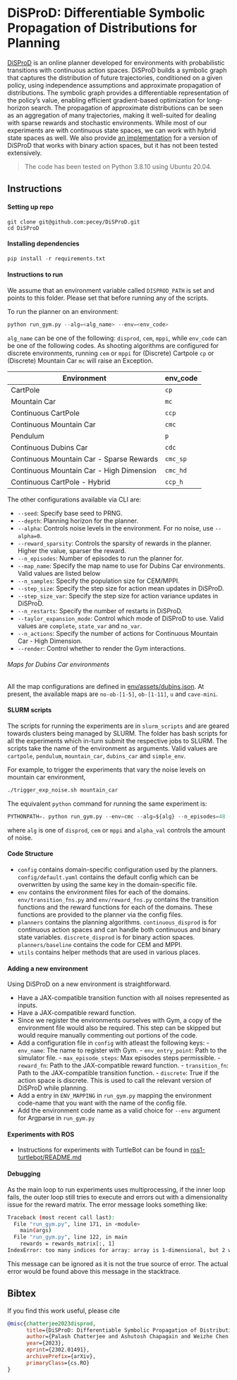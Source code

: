 # DiSProD: Differentiable Symbolic Propagation of Distributions for Planning 

[DiSProD](planners/continuous_disprod.py) is an online planner developed for environments with probabilistic transitions with continuous action spaces. DiSProD builds a symbolic graph that captures the distribution of future trajectories, conditioned on a given policy, using independence assumptions and approximate propagation of distributions. The symbolic graph provides a differentiable representation of the policy’s value, enabling efficient gradient-based optimization for long-horizon search. The propagation of approximate distributions can be seen as an aggregation of many trajectories, making it well-suited for dealing with sparse rewards and stochastic environments. While most of our experiments are with continuous state spaces, we can work with hybrid state spaces as well. We also provide [an implementation](planners/discrete_disprod.py) for a version of DiSProD that works with binary action spaces, but it has not been tested extensively.

> The code has been tested on Python 3.8.10 using Ubuntu 20.04.

## Instructions

#### Setting up repo
```
git clone git@github.com:pecey/DiSProD.git
cd DiSProD
```
#### Installing dependencies

```py
pip install -r requirements.txt
```

#### Instructions to run

We assume that an environment variable called `DISPROD_PATH` is set and points to this folder. Please set that before running any of the scripts.

To run the planner on an environment:
```py
python run_gym.py --alg=<alg_name> --env=<env_code>
```
`alg_name` can be one of the following: `disprod`, `cem`, `mppi`, while `env_code` can be one of the following codes. As shooting algorithms are configured for discrete environments, running `cem` or `mppi` for (Discrete) Cartpole `cp` or (Discrete) Mountain Car `mc` will raise an Exception.

| Environment                               | env_code        |
| -----------                               | -----------     |
| CartPole                                  | `cp`            |
| Mountain Car                              | `mc`            |
| Continuous CartPole                       | `ccp`           |
| Continuous Mountain Car                   | `cmc`           |
| Pendulum                                  | `p`             |
| Continuous Dubins Car                     | `cdc`           |
| Continuous Mountain Car - Sparse Rewards  | `cmc_sp`        |
| Continuous Mountain Car - High Dimension  | `cmc_hd`        |
| Continuous CartPole - Hybrid              | `ccp_h`         |

The other configurations available via CLI are:
- `--seed`: Specify base seed to PRNG.
- `--depth`: Planning horizon for the planner.
- `--alpha`: Controls noise levels in the environment. For no noise, use `--alpha=0`.
- `--reward_sparsity`: Controls the sparsity of rewards in the planner. Higher the value, sparser the reward.
- `--n_episodes`: Number of episodes to run the planner for.
- `--map_name`: Specify the map name to use for Dubins Car environments. Valid values are listed below
- `--n_samples`: Specify the population size for CEM/MPPI.
- `--step_size`: Specify the step size for action mean updates in DiSProD. 
- `--step_size_var`: Specify the step size for action variance updates in DiSProD.
- `--n_restarts`: Specify the number of restarts in DiSProD.
- `--taylor_expansion_mode`: Control which mode of DiSProD to use. Valid values are `complete`, `state_var` and `no_var`.
- `--n_actions`: Specify the number of actions for Continuous Mountain Car - High Dimension.  
- `--render`: Control whether to render the Gym interactions.

###### Maps for Dubins Car environments

All the map configurations are defined in [env/assets/dubins.json](env/assets/dubins.json). At present, the available maps are `no-ob-[1-5]`, `ob-[1-11]`, `u` and `cave-mini`.

#### SLURM scripts

The scripts for running the experiments are in `slurm_scripts` and are geared towards clusters being managed by SLURM. The folder has bash scripts for all the experiments which in-turn submit the respective jobs to SLURM. The scripts take the name of the environment as arguments. Valid values are `cartpole`, `pendulum`, `mountain_car`, `dubins_car` and `simple_env`. 

For example, to trigger the experiments that vary the noise levels on mountain car environment, 

```sh
./trigger_exp_noise.sh mountain_car
```

The equivalent `python` command for running the same experiment is:

```py
PYTHONPATH=. python run_gym.py --env=cmc --alg=${alg} --n_episodes=48 --alpha=${alpha_val} --render=False 
```

where `alg` is one of `disprod`, `cem` or `mppi` and `alpha_val` controls the amount of noise.

#### Code Structure

- `config` contains domain-specific configuration used by the planners. `config/default.yaml` contains the default config which can be overwritten by using the same key in the domain-specific file.
- `env` contains the environment files for each of the domains. `env/transition_fns.py` and `env/reward_fns.py` contains the transition functions and the reward functions for each of the domains. These functions are provided to the planner via the config files. 
- `planners` contains the planning algorithms. `continuous_disprod` is for continuous action spaces and can handle both continuous and binary state variables. `discrete_disprod` is for binary action spaces. `planners/baseline` contains the code for CEM and MPPI.
- `utils` contains helper methods that are used in various places.

#### Adding a new environment

Using DiSProD on a new environment is straightforward. 
- Have a JAX-compatible transition function with all noises represented as inputs.
- Have a JAX-compatible reward function.
- Since we register the environments ourselves with Gym, a copy of the environment file would also be required. This step can be skipped but would require manually commenting out portions of the code.
- Add a configuration file in `config` with atleast the following keys:
      - `env_name`: The name to register with Gym.
      - `env_entry_point`: Path to the simulator file.
      - `max_episode_steps`: Max episodes steps permissible.
      - `reward_fn`: Path to the JAX-compatible reward function.
      - `transition_fn`: Path to the JAX-compatible transition function.
      - `discrete`: True if the action space is discrete. This is used to call the relevant version of DiSProD while planning. 
- Add a entry in `ENV_MAPPING` in `run_gym.py` mapping the environment code-name that you want with the name of the config file.
- Add the environment code name as a valid choice for `--env` argument for Argparse in `run_gym.py`


#### Experiments with ROS

- Instructions for experiments with TurtleBot can be found in [ros1-turtlebot/README.md](ros1-turtlebot/README.md)

#### Debugging

As the main loop to run experiments uses multiprocessing, if the inner loop fails, the outer loop still tries to execute and errors out with a dimensionality issue for the reward matrix. The error message looks something like:

```sh
Traceback (most recent call last):
  File "run_gym.py", line 171, in <module>
    main(args)
  File "run_gym.py", line 122, in main
    rewards = rewards_matrix[:, 1]
IndexError: too many indices for array: array is 1-dimensional, but 2 were indexed
```

This message can be ignored as it is not the true source of error. The actual error would be found above this message in the stacktrace.

## Bibtex
If you find this work useful, please cite

```bibtex
@misc{chatterjee2023disprod,
      title={DiSProD: Differentiable Symbolic Propagation of Distributions for Planning}, 
      author={Palash Chatterjee and Ashutosh Chapagain and Weizhe Chen and Roni Khardon},
      year={2023},
      eprint={2302.01491},
      archivePrefix={arXiv},
      primaryClass={cs.RO}
}
```